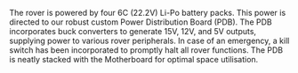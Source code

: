 The rover is powered by four 6C (22.2V) Li-Po battery packs. This power is directed to our robust custom Power Distribution Board (PDB). The PDB incorporates buck converters to generate 15V, 12V, and 5V outputs, supplying power to various rover peripherals. In case of an emergency, a kill switch has been incorporated to promptly halt all rover functions. The PDB is neatly stacked with the Motherboard for optimal space utilisation.
